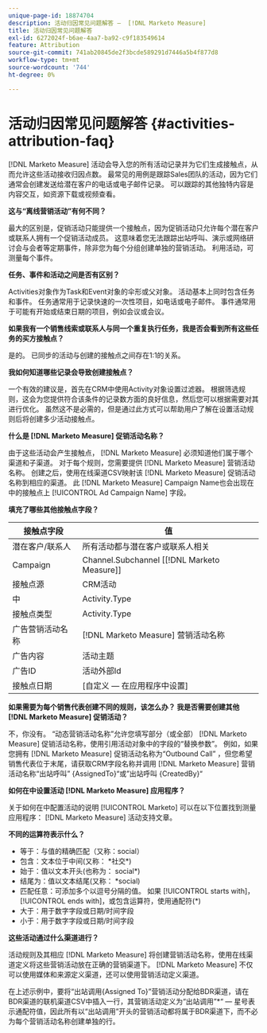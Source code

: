 ```yaml
---
unique-page-id: 18874704
description: 活动归因常见问题解答 —  [!DNL Marketo Measure]
title: 活动归因常见问题解答
exl-id: 6272024f-b6ae-4aa7-ba92-c9f183549614
feature: Attribution
source-git-commit: 741ab20845de2f3bcde589291d7446a5b4f877d8
workflow-type: tm+mt
source-wordcount: '744'
ht-degree: 0%

---
```


# 活动归因常见问题解答 {#activities-attribution-faq}

[!DNL Marketo Measure] 活动会导入您的所有活动记录并为它们生成接触点，从而允许这些活动接收归因点数。 最常见的用例是跟踪Sales团队的活动，因为它们通常会创建发送给潜在客户的电话或电子邮件记录。 可以跟踪的其他独特内容是内容交互，如资源下载或视频查看。

**这与“离线营销活动”有何不同？**

最大的区别是，促销活动只能提供一个接触点，因为促销活动只允许每个潜在客户或联系人拥有一个促销活动成员。 这意味着您无法跟踪出站呼叫、演示或网络研讨会与会者等定期事件，除非您为每个分组创建单独的营销活动。 利用活动，可测量每个事件。

**任务、事件和活动之间是否有区别？**

Activities对象作为Task和Event对象的伞形或父对象。 活动基本上同时包含任务和事件。 任务通常用于记录快速的一次性项目，如电话或电子邮件。 事件通常用于可能有开始或结束日期的项目，例如会议或会议。

**如果我有一个销售线索或联系人与同一个重复执行任务，我是否会看到所有这些任务的买方接触点？**

是的。 已同步的活动与创建的接触点之间存在1:1的关系。

**我如何知道哪些记录会导致创建接触点？**

一个有效的建议是，首先在CRM中使用Activity对象设置过滤器。 根据筛选规则，这会为您提供符合该条件的记录数方面的良好信息，然后您可以根据需要对其进行优化。 虽然这不是必需的，但是通过此方式可以帮助用户了解在设置活动规则后将创建多少活动接触点。

**什么是 [!DNL Marketo Measure] 促销活动名称？**

由于这些活动会产生接触点， [!DNL Marketo Measure] 必须知道他们属于哪个渠道和子渠道。 对于每个规则，您需要提供 [!DNL Marketo Measure] 营销活动名称。 创建之后，使用在线渠道CSV映射该 [!DNL Marketo Measure] 促销活动名称到相应的渠道。 此 [!DNL Marketo Measure] Campaign Name也会出现在中的接触点上 [!UICONTROL Ad Campaign Name] 字段。

**填充了哪些其他接触点字段？**

| **接触点字段** | **值** |
|---|---|
| 潜在客户/联系人 | 所有活动都与潜在客户或联系人相关 |
| Campaign | Channel.Subchannel [[!DNL Marketo Measure]] |
| 接触点源 | CRM活动 |
| 中 | Activity.Type |
| 接触点类型 | Activity.Type |
| 广告营销活动名称 | [!DNL Marketo Measure] 营销活动名称 |
| 广告内容 | 活动主题 |
| 广告ID | 活动外部Id |
| 接触点日期 | [自定义 — 在应用程序中设置] |

**如果需要为每个销售代表创建不同的规则，该怎么办？ 我是否需要创建其他 [!DNL Marketo Measure] 促销活动？**

不，你没有。 “动态营销活动名称”允许您填写部分（或全部） [!DNL Marketo Measure] 促销活动名称，使用引用活动对象中的字段的“替换参数”。 例如，如果您拥有 [!DNL Marketo Measure] 促销活动名称为“Outbound Call” ，但您希望销售代表位于末尾，请获取CRM字段名称并调用 [!DNL Marketo Measure] 营销活动名称“出站呼叫” {AssignedTo}“或”出站呼叫 {CreatedBy}“

**如何在中设置活动 [!DNL Marketo Measure] 应用程序？**

关于如何在中配置活动的说明 [!UICONTROL Marketo] 可以在以下位置找到测量应用程序： [!DNL Marketo Measure] 活动支持文章。

**不同的运算符表示什么？**

* 等于：与值的精确匹配（又称：social）
* 包含：文本位于中间(又称： &#42;社交&#42;)
* 始于：值以文本开头(也称为： social&#42;)
* 结尾为：值以文本结尾(又称： &#42;social)
* 匹配任意：可添加多个以逗号分隔的值。 如果 [!UICONTROL starts with]， [!UICONTROL ends with]，或包含运算符，使用通配符(&#42;)
* 大于：用于数字字段或日期/时间字段
* 小于：用于数字字段或日期/时间字段

**这些活动通过什么渠道进行？**

活动规则及其相应 [!DNL Marketo Measure] 将创建营销活动名称，使用在线渠道定义将这些营销活动放在正确的营销渠道下。 [!DNL Marketo Measure] 不仅可以使用媒体和来源定义渠道，还可以使用营销活动定义渠道。

在上述示例中，要将“出站调用{Assigned To}”营销活动分配给BDR渠道，请在BDR渠道的联机渠道CSV中插入一行，其营销活动定义为“出站调用”&#42;“ — 星号表示通配符值，因此所有以“出站调用”开头的营销活动都将属于BDR渠道下，而不必为每个营销活动名称创建单独的行。

